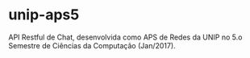 # unip-aps5
API Restful de Chat, desenvolvida como APS de Redes da UNIP no 5.o Semestre de Ciências da Computação (Jan/2017).
